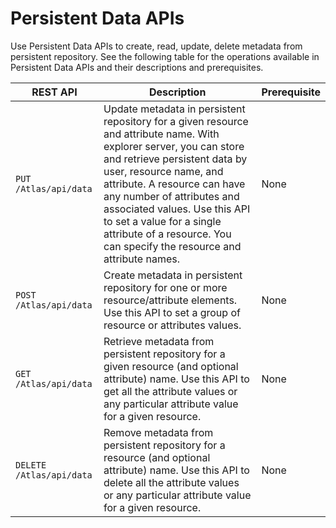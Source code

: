 # Persistent Data APIs

Use Persistent Data APIs to create, read, update, delete metadata from persistent repository. See the following table for the operations available in Persistent Data APIs and their descriptions and prerequisites.

| REST API | Description | Prerequisite |
| --- | --- | --- |
| `PUT /Atlas/api/data` | Update metadata in persistent repository for a given resource and attribute name. With explorer server, you can store and retrieve persistent data by user, resource name, and attribute. A resource can have any number of attributes and associated values. Use this API to set a value for a single attribute of a resource. You can specify the resource and attribute names. | None |
| `POST /Atlas/api/data` | Create metadata in persistent repository for one or more resource/attribute elements. Use this API to set a group of resource or attributes values. | None |
| `GET /Atlas/api/data` | Retrieve metadata from persistent repository for a given resource \(and optional attribute\) name. Use this API to get all the attribute values or any particular attribute value for a given resource. | None |
| `DELETE /Atlas/api/data` | Remove metadata from persistent repository for a resource \(and optional attribute\) name. Use this API to delete all the attribute values or any particular attribute value for a given resource. | None |

